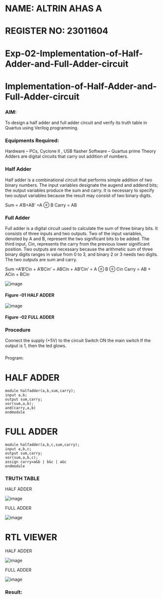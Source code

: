 # NAME: ALTRIN AHAS A
# REGISTER NO: 23011604
# Exp-02-Implementation-of-Half-Adder-and-Full-Adder-circuit

# Implementation-of-Half-Adder-and-Full-Adder-circuit
### AIM:
To design a half adder and full adder circuit and verify its truth table in Quartus using Verilog programming.

### Equipments Required:
Hardware – PCs, Cyclone II , USB flasher
Software – Quartus prime
Theory
Adders are digital circuits that carry out addition of numbers.

### Half Adder
Half adder is a combinational circuit that performs simple addition of two binary numbers. The input variables designate the augend and addend bits; the output variables produce the sum and carry. It is necessary to specify two output variables because the result may consist of two binary digits.

Sum = A’B+AB’ =A ⊕ B Carry = AB

### Full Adder
Full adder is a digital circuit used to calculate the sum of three binary bits. It consists of three inputs and two outputs. Two of the input variables, denoted by A and B, represent the two significant bits to be added. The third input, Cin, represents the carry from the previous lower significant position. Two outputs are necessary because the arithmetic sum of three binary digits ranges in value from 0 to 3, and binary 2 or 3 needs two digits. The two outputs are sum and carry.

Sum =A’B’Cin + A’BCin’ + ABCin + AB’Cin’ = A ⊕ B ⊕ Cin Carry = AB + ACin + BCin

 ![image](https://user-images.githubusercontent.com/36288975/163552156-a13e5a56-c638-4110-97d9-8896907c8d25.png)

#### Figure -01 HALF ADDER 


![image](https://user-images.githubusercontent.com/36288975/163552057-b3547877-6d07-45b4-b7e0-bcfebfad9e1d.png)

#### Figure -02 FULL ADDER 

### Procedure

Connect the supply (+5V) to the circuit
Switch ON the main switch
If the output is 1, then the led glows.
### 
Program:
# HALF ADDER
```
module halfadder(a,b,sum,carry);
input a,b;
output sum,carry;
xor(sum,a,b);
and(carry,a,b)
endmodule
```
# FULL ADDER
```
module halfadder(a,b,c,sum,carry);
input a,b,c;
output sum,carry;
xor(sum,a,b,c);
assign carry=a&b | b&c | a&c
endmodule
```


### TRUTH TABLE 

HALF ADDER

![image](https://github.com/altrinahas/Exp-02-Implementation-of-Half-Adder-and-Full-Adder-circuit/assets/145980038/e917b3ac-1816-4978-908d-2ae7478dd918)

FULL ADDER

![image](https://github.com/altrinahas/Exp-02-Implementation-of-Half-Adder-and-Full-Adder-circuit/assets/145980038/abedc1c1-49ab-4853-b02a-739e2553ba88)

# RTL VIEWER

HALF ADDER

![image](https://github.com/altrinahas/Exp-02-Implementation-of-Half-Adder-and-Full-Adder-circuit/assets/145980038/c07ee31d-47f9-465e-b556-63e83091da5e)

FULL ADDER

![image](https://github.com/altrinahas/Exp-02-Implementation-of-Half-Adder-and-Full-Adder-circuit/assets/145980038/c8fbda02-6596-4b69-92be-d2e23b879e4d)


### Result:
